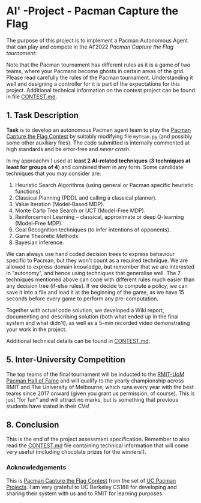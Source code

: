 # AI' -Project - Pacman Capture the Flag

The purpose of this project is to implement a Pacman Autonomous Agent that can play and compete in the AI'2022   _Pacman Capture the Flag tournament_:
 
 
Note that the Pacman tournament has different rules as it is a game of two teams, where your Pacmans become ghosts in certain areas of the grid. Please read carefully the rules of the Pacman tournament. Understanding it well and designing a controller for it is part of the expectations for this project. Additional technical information on the contest project can be found in file [CONTEST.md](CONTEST.md). 



## 1.  Task Description

**Task** is to develop an autonomous Pacman agent team to play the [Pacman Capture the Flag Contest](http://ai.berkeley.edu/contest.html) by suitably modifying file `myTeam.py` (and possibly some other auxiliary files). The code submitted  is  internally commented at high standards and be error-free and _never crash_. 

In my approachm  I used at **least 2 AI-related techniques** (**3 techniques at least for groups of 4**) and  combined them in any form. Some candidate techniques that you may consider are:

1. Heuristic Search Algorithms (using general or Pacman specific heuristic functions).
2. Classical Planning (PDDL and calling a classical planner).
3. Value Iteration (Model-Based MDP).
4. Monte Carlo Tree Search or UCT (Model-Free MDP).
5. Reinforcement Learning – classical, approximate or deep Q-learning (Model-Free MDP).
6. Goal Recognition techniques (to infer intentions of opponents).
7. Game Theoretic Methods.
8. Bayesian inference.

We  can always use hand coded decision trees to express behaviour specific to Pacman, but they won't count as a required technique. We  are allowed to express domain knowledge, but remember that we are interested in "autonomy", and hence using techniques that generalise well. The 7 techniques mentioned above can cope with different rules much easier than any decision tree (if-else rules). If we decide to compute a policy, we can save it into a file and load it at the beginning of the game, as we have 15 seconds before every game to perform any pre-computation.

Together with  actual code solution, we developed a Wiki report, documenting and describing  solution (both what ended up in the final system and what didn't), as well as a 5-min recorded video demonstrating your work in the project. 

Additional technical details can be found in [CONTEST.md](CONTEST.md). 

## 5. Inter-University Competition

The top teams of the final tournament will be inducted to the [RMIT-UoM Pacman Hall of Fame](https://sites.google.com/view/pacman-capture-hall-fame/) and will qualify to the yearly championship across RMIT and The University of Melbourne, which runs every year with the best teams since 2017 onward (given you grant us permission, of course). This is just "for fun" and will attract no marks, but is something that previous students have stated in their CVs!

## 8. Conclusion

This is the end of the project assessment specification. Remember to also read the [CONTEST.md](CONTEST.md) file containing technical information that will come very useful (including chocolate prizes for the winners!).


### Acknowledgements

This is [Pacman Capture the Flag Contest](http://ai.berkeley.edu/contest.html) from the set of [UC Pacman Projects](http://ai.berkeley.edu/project_overview.html). I am very grateful to UC Berkeley CS188 for developing and sharing their system with us and to RMIT for  learning purposes.
